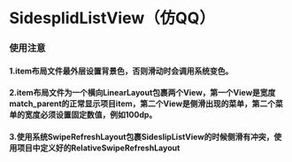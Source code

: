 # SidesplidListView（仿QQ）

### 使用注意
#### 1.item布局文件最外层设置背景色，否则滑动时会调用系统变色。
#### 2.item布局文件为一个横向LinearLayout包裹两个View，第一个View是宽度match_parent的正常显示项目item，第二个View是侧滑出现的菜单，第二个菜单的宽度必须设置固定数值，例如100dp。
#### 3.使用系统SwipeRefreshLayout包裹SideslipListView的时候侧滑有冲突，使用项目中定义好的RelativeSwipeRefreshLayout


